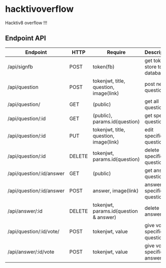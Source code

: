 # hacktivoverflow
Hacktiv8 overflow !!!

## Endpoint API
| Endpoint       | HTTP   | Require                  | Description         |
|----------------|--------|--------------------------|---------------------|
| /api/signfb    | POST   | token(fb)                | get token & store to database |
| /api/question  | POST   | tokenjwt, title, question, image(link) | post new question |
| /api/question/ | GET    | (public)                 | get all question |
| /api/question/:id | GET | (public), params.id(question) | get specific question |
| /api/question/:id | PUT | tokenjwt, title, question, image(link) | edit specific question |
| /api/question/:id | DELETE | tokenjwt, params.id(question) | delete specific question |
| /api/question/:id/answer | GET | (public)           | get answer question |
| /api/question/:id/answer | POST | answer, image(link) | answer specific question |
| /api/answer/:id | DELETE | tokenjwt, params.id(question & answer) | delete answer |
| /api/question/:id/vote/ | POST | tokenjwt, value | give vote specific question |
| /api/answer/:id/vote | POST | tokenjwt, value | give vote specific answer |